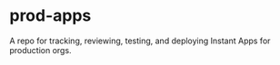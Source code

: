# prod-apps
A repo for tracking, reviewing, testing, and deploying Instant Apps for production orgs.
